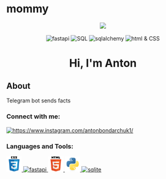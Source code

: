 # mommy
<p align="center">
      <img src="https://i.ibb.co/nRMvQDx/heart.png" width="350">
</p>
<p align="center">
   <img src="" alt="fastapi">
   <img src="" alt="SQL">
   <img src="" alt="sqlalchemy">
   <img src="" alt="html & CSS">
</p>


<h1 align="center">Hi, I'm Anton</h1>



## About

Telegram bot sends facts

<h3 align="left">Connect with me:</h3>
<p align="left">
<a href="https://instagram.com/https://www.instagram.com/antonbondarchuk1/" target="blank"><img align="center" src="https://raw.githubusercontent.com/rahuldkjain/github-profile-readme-generator/master/src/images/icons/Social/instagram.svg" alt="https://www.instagram.com/antonbondarchuk1/" height="30" width="40" /></a>
</p>

<h3 align="left">Languages and Tools:</h3>
<p align="left"> <a href="https://www.w3schools.com/css/" target="_blank" rel="noreferrer"> <img src="https://raw.githubusercontent.com/devicons/devicon/master/icons/css3/css3-original-wordmark.svg" alt="css3" width="40" height="40"/> </a> <a href="https://www.djangoproject.com/" target="_blank" rel="noreferrer"> <img src="https://ibb.co/Wt9vn61" alt="fastapi" width="40" height="40"/> </a> <a href="https://www.w3.org/html/" target="_blank" rel="noreferrer"> <img src="https://raw.githubusercontent.com/devicons/devicon/master/icons/html5/html5-original-wordmark.svg" alt="html5" width="40" height="40"/> </a> <a href="https://www.python.org" target="_blank" rel="noreferrer"> <img src="https://raw.githubusercontent.com/devicons/devicon/master/icons/python/python-original.svg" alt="python" width="40" height="40"/> </a> <a href="https://www.sqlite.org/" target="_blank" rel="noreferrer"> <img src="https://www.vectorlogo.zone/logos/sqlite/sqlite-icon.svg" alt="sqlite" width="40" height="40"/> </a> </p>

